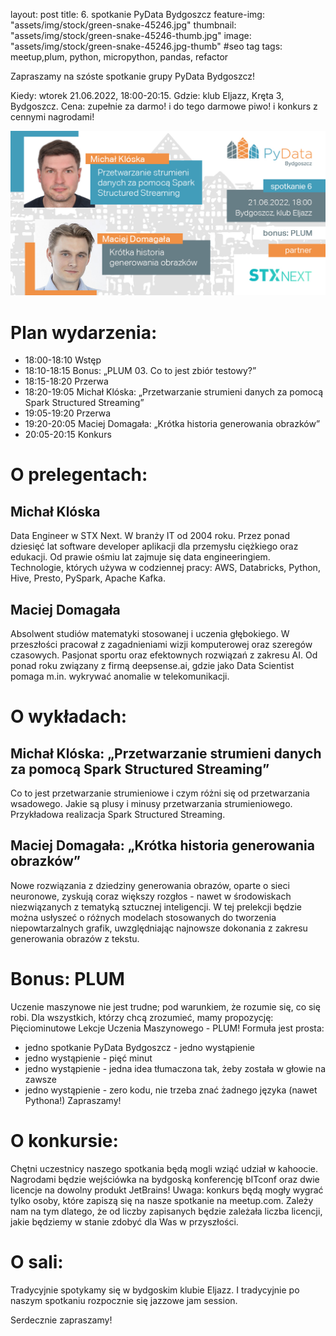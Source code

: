 layout: post
title: 6. spotkanie PyData Bydgoszcz
feature-img: "assets/img/stock/green-snake-45246.jpg"
thumbnail: "assets/img/stock/green-snake-45246-thumb.jpg"
image: "assets/img/stock/green-snake-45246.jpg-thumb" #seo tag
tags: meetup,plum, python, micropython, pandas, refactor

Zapraszamy na szóste spotkanie grupy PyData Bydgoszcz!

Kiedy: wtorek 21.06.2022, 18:00-20:15.
Gdzie: klub Eljazz, Kręta 3, Bydgoszcz.
Cena: zupełnie za darmo! i do tego darmowe piwo! i konkurs z cennymi nagrodami!

![Meetup image](/assets/img/meetups/2022.06-fb.jpg)

# Plan wydarzenia:

- 18:00-18:10 Wstęp
- 18:10-18:15 Bonus: „PLUM 03. Co to jest zbiór testowy?”
- 18:15-18:20 Przerwa
- 18:20-19:05 Michał Klóska: „Przetwarzanie strumieni danych za pomocą Spark Structured Streaming”
- 19:05-19:20 Przerwa
- 19:20-20:05 Maciej Domagała: „Krótka historia generowania obrazków”
- 20:05-20:15 Konkurs


# O prelegentach:

## Michał Klóska
Data Engineer w STX Next. W branży IT od 2004 roku. Przez ponad dziesięć lat software developer aplikacji dla przemysłu ciężkiego oraz edukacji. Od prawie ośmiu lat zajmuje się data engineeringiem. Technologie, których używa w codziennej pracy: AWS, Databricks, Python, Hive, Presto, PySpark, Apache Kafka.

## Maciej Domagała
Absolwent studiów matematyki stosowanej i uczenia głębokiego. W przeszłości pracował z zagadnieniami wizji komputerowej oraz szeregów czasowych. Pasjonat sportu oraz efektownych rozwiązań z zakresu AI. Od ponad roku związany z firmą deepsense.ai, gdzie jako Data Scientist pomaga m.in. wykrywać anomalie w telekomunikacji.

# O wykładach:

## Michał Klóska: „Przetwarzanie strumieni danych za pomocą Spark Structured Streaming”
Co to jest przetwarzanie strumieniowe i czym różni się od przetwarzania wsadowego.
Jakie są plusy i minusy przetwarzania strumieniowego. Przykładowa realizacja Spark Structured Streaming.

## Maciej Domagała: „Krótka historia generowania obrazków”
Nowe rozwiązania z dziedziny generowania obrazów, oparte o sieci neuronowe, zyskują coraz większy rozgłos - nawet w środowiskach niezwiązanych z tematyką sztucznej inteligencji. W tej prelekcji będzie można usłyszeć o różnych modelach stosowanych do tworzenia niepowtarzalnych grafik, uwzględniając najnowsze dokonania z zakresu generowania obrazów z tekstu.

# Bonus: PLUM

Uczenie maszynowe nie jest trudne; pod warunkiem, że rozumie się, co się robi. Dla wszystkich, którzy chcą zrozumieć, mamy propozycję: Pięciominutowe Lekcje Uczenia Maszynowego - PLUM! Formuła jest prosta:
- jedno spotkanie PyData Bydgoszcz - jedno wystąpienie
- jedno wystąpienie - pięć minut
- jedno wystąpienie - jedna idea tłumaczona tak, żeby została w głowie na zawsze
- jedno wystąpienie - zero kodu, nie trzeba znać żadnego języka (nawet Pythona!)
Zapraszamy!

# O konkursie:

Chętni uczestnicy naszego spotkania będą mogli wziąć udział w kahoocie. Nagrodami będzie wejściówka na bydgoską konferencję bITconf oraz dwie licencje na dowolny produkt JetBrains!
Uwaga: konkurs będą mogły wygrać tylko osoby, które zapiszą się na nasze spotkanie na meetup.com. Zależy nam na tym dlatego, że od liczby zapisanych będzie zależała liczba licencji, jakie będziemy w stanie zdobyć dla Was w przyszłości.

# O sali:

Tradycyjnie spotykamy się w bydgoskim klubie Eljazz. I tradycyjnie po naszym spotkaniu rozpocznie się jazzowe jam session.

Serdecznie zapraszamy!
